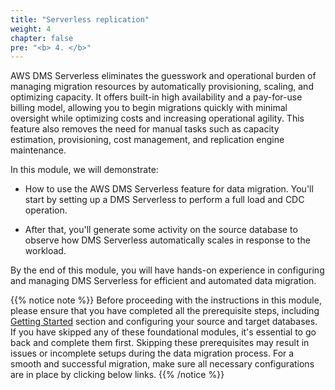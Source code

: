 ```yaml
---
title: "Serverless replication"
weight: 4
chapter: false
pre: "<b> 4. </b>"
---
```


AWS DMS Serverless eliminates the guesswork and operational burden of managing migration resources by automatically provisioning, scaling, and optimizing capacity. It offers built-in high availability and a pay-for-use billing model, allowing you to begin migrations quickly with minimal oversight while optimizing costs and increasing operational agility. This feature also removes the need for manual tasks such as capacity estimation, provisioning, cost management, and replication engine maintenance.

In this module, we will demonstrate:

- How to use the AWS DMS Serverless feature for data migration. You'll start by setting up a DMS Serverless to perform a full load and CDC operation.

- After that, you'll generate some activity on the source database to observe how DMS Serverless automatically scales in response to the workload.

By the end of this module, you will have hands-on experience in configuring and managing DMS Serverless for efficient and automated data migration.

{{% notice note %}}
Before proceeding with the instructions in this module, please ensure that you have completed all the prerequisite steps, including [Getting Started](../1-Start/) section and configuring your source and target databases. If you have skipped any of these foundational modules, it's essential to go back and complete them first. Skipping these prerequisites may result in issues or incomplete setups during the data migration process. For a smooth and successful migration, make sure all necessary configurations are in place by clicking below links.
{{% /notice %}}

